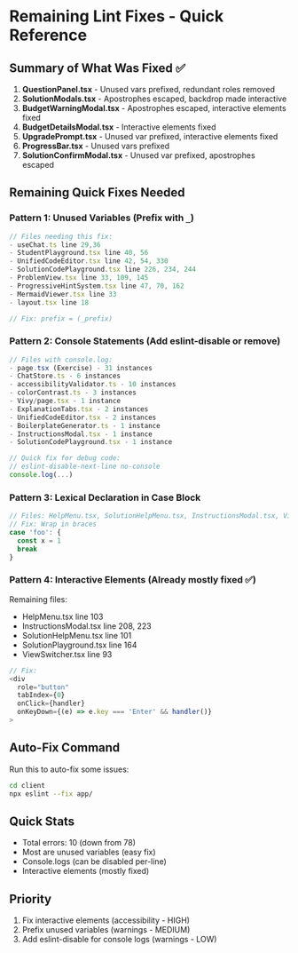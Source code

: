 # Remaining Lint Fixes - Quick Reference

## Summary of What Was Fixed ✅

1. **QuestionPanel.tsx** - Unused vars prefixed, redundant roles removed
2. **SolutionModals.tsx** - Apostrophes escaped, backdrop made interactive
3. **BudgetWarningModal.tsx** - Apostrophes escaped, interactive elements fixed
4. **BudgetDetailsModal.tsx** - Interactive elements fixed
5. **UpgradePrompt.tsx** - Unused var prefixed, interactive elements fixed
6. **ProgressBar.tsx** - Unused vars prefixed
7. **SolutionConfirmModal.tsx** - Unused var prefixed, apostrophes escaped

## Remaining Quick Fixes Needed

### Pattern 1: Unused Variables (Prefix with `_`)

```typescript
// Files needing this fix:
- useChat.ts line 29,36
- StudentPlayground.tsx line 40, 56
- UnifiedCodeEditor.tsx line 42, 54, 330
- SolutionCodePlayground.tsx line 226, 234, 244
- ProblemView.tsx line 33, 109, 145
- ProgressiveHintSystem.tsx line 47, 70, 162
- MermaidViewer.tsx line 33
- layout.tsx line 18

// Fix: prefix = (_prefix)
```

### Pattern 2: Console Statements (Add eslint-disable or remove)

```typescript
// Files with console.log:
- page.tsx (Exercise) - 31 instances
- ChatStore.ts - 6 instances
- accessibilityValidator.ts - 10 instances
- colorContrast.ts - 3 instances
- Vivy/page.tsx - 1 instance
- ExplanationTabs.tsx - 2 instances
- UnifiedCodeEditor.tsx - 2 instances
- BoilerplateGenerator.ts - 1 instance
- InstructionsModal.tsx - 1 instance
- SolutionCodePlayground.tsx - 1 instance

// Quick fix for debug code:
// eslint-disable-next-line no-console
console.log(...)
```

### Pattern 3: Lexical Declaration in Case Block

```typescript
// Files: HelpMenu.tsx, SolutionHelpMenu.tsx, InstructionsModal.tsx, ViewSwitcher.tsx
// Fix: Wrap in braces
case 'foo': {
  const x = 1
  break
}
```

### Pattern 4: Interactive Elements (Already mostly fixed ✅)

Remaining files:

- HelpMenu.tsx line 103
- InstructionsModal.tsx line 208, 223
- SolutionHelpMenu.tsx line 101
- SolutionPlayground.tsx line 164
- ViewSwitcher.tsx line 93

```typescript
// Fix:
<div
  role="button"
  tabIndex={0}
  onClick={handler}
  onKeyDown={(e) => e.key === 'Enter' && handler()}
>
```

## Auto-Fix Command

Run this to auto-fix some issues:

```bash
cd client
npx eslint --fix app/
```

## Quick Stats

- Total errors: 10 (down from 78)
- Most are unused variables (easy fix)
- Console.logs (can be disabled per-line)
- Interactive elements (mostly fixed)

## Priority

1. Fix interactive elements (accessibility - HIGH)
2. Prefix unused variables (warnings - MEDIUM)
3. Add eslint-disable for console logs (warnings - LOW)
